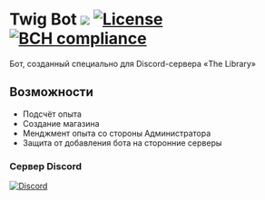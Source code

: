 # Twig Bot ![](https://img.shields.io/badge/python-3.6+-blue.svg) [![License](https://img.shields.io/github/license/runic-tears/twig-bot)](./LICENSE) [![BCH compliance](https://bettercodehub.com/edge/badge/runic-tears/twig?branch=master)](https://bettercodehub.com/)

Бот, созданный специально для Discord-сервера «The Library»

## Возможности
- Подсчёт опыта
- Создание магазина
- Менджмент опыта со стороны Администратора
- Защита от добавления бота на сторонние серверы

### Сервер Discord
[![Discord](https://discordapp.com/api/guilds/612406451109101599/embed.png?style=banner2)](https://discord.gg/QM7mZ5V)

